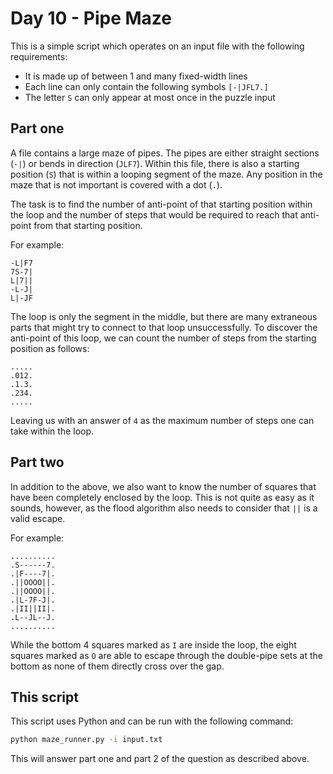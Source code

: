 # Day 10 - Pipe Maze

This is a simple script which operates on an input file with the following requirements:

* It is made up of between 1 and many fixed-width lines
* Each line can only contain the following symbols `[-|JFL7.]`
* The letter `S` can only appear at most once in the puzzle input

## Part one

A file contains a large maze of pipes. The pipes are either straight sections (`-|`) or bends in
direction (`JLF7`). Within this file, there is also a starting position (`S`) that is within a
looping segment of the maze. Any position in the maze that is not important is covered with a dot
(`.`).

The task is to find the number of anti-point of that starting position within the loop and the
number of steps that would be required to reach that anti-point from that starting position.

For example:

```text
-L|F7
7S-7|
L|7||
-L-J|
L|-JF
```

The loop is only the segment in the middle, but there are many extraneous parts that might try
to connect to that loop unsuccessfully. To discover the anti-point of this loop, we can count
the number of steps from the starting position as follows:

```text
.....
.012.
.1.3.
.234.
.....
```

Leaving us with an answer of `4` as the maximum number of steps one can take within the loop.

## Part two

In addition to the above, we also want to know the number of squares that have been completely
enclosed by the loop. This is not quite as easy as it sounds, however, as the flood algorithm
also needs to consider that `||` is a valid escape.

For example:

```text
..........
.S------7.
.|F----7|.
.||OOOO||.
.||OOOO||.
.|L-7F-J|.
.|II||II|.
.L--JL--J.
..........
```

While the bottom 4 squares marked as `I` are inside the loop, the eight squares marked as `O`
are able to escape through the double-pipe sets at the bottom as none of them directly cross
over the gap.

## This script

This script uses Python and can be run with the following command:

```bash
python maze_runner.py -i input.txt
```

This will answer part one and part 2 of the question as described above.
